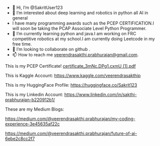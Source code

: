 - 👋 Hi, I’m @SakritUser123
- 👀 I’m interested about deep learning and robotics in python all AI in general
- I have many programming awards such as the PCEP CERTIFICATION.I will soon be taking the PCAP Associate Level Python Programmer.
- 🌱 I’m currently learning python and java.I am working on FRC competitive robotics at my school.I am currently doing Leetcode in my free time.
- 💞️ I’m looking to collaborate on github .
- 📫 How to reach me veerendrasakthi.prabhurajan@gmail.com.

<!---
SakritUser123/SakritUser123 is a ✨ special ✨ repository because its `README.md` (this file) appears on your GitHub profile.
You can click the Preview link to take a look at your changes.
--->
This is my PCEP Certificate!
[certificate_3mNc.DPg1.cxmU (1).pdf](https://github.com/user-attachments/files/16356344/certificate_3mNc.DPg1.cxmU.1.pdf)

This is Kaggle Account:
https://www.kaggle.com/veerendrasakthip

This is my HuggingFace Profile:
https://huggingface.co/Sakrit123

This is my Linkedin Account:
https://www.linkedin.com/in/sakthi-prabhurajan-b220912b1/

These are my Medium Blogs:

https://medium.com/@veerendrasakthi.prabhurajan/my-coding-experience-3e45635af22c

https://medium.com/@veerendrasakthi.prabhurajan/future-of-ai-6ebe2c8cc2f7







